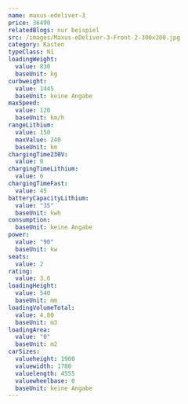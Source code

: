 ```yaml
---
name: maxus-edeliver-3
price: 36490
relatedBlogs: nur beispiel
src: /images/Maxus-eDeliver-3-Front-2-300x200.jpg
category: Kasten
typeClass: N1
loadingWeight:
  value: 830
  baseUnit: kg
curbweight:
  value: 1445
  baseUnit: keine Angabe
maxSpeed:
  value: 120
  baseUnit: km/h
rangeLithium:
  value: 150
  maxValue: 240
  baseUnit: km
chargingTime230V:
  value: 0
chargingTimeLithium:
  value: 6
chargingTimeFast:
  value: 45
batteryCapacityLithium:
  value: "35"
  baseUnit: kwh
consumption:
  baseUnit: keine Angabe
power:
  value: "90"
  baseUnit: kw
seats:
  value: 2
rating:
  value: 3,6
loadingHeight:
  value: 540
  baseUnit: mm
loadingVolumeTotal:
  value: 4,80
  baseUnit: m3
loadingArea:
  value: "0"
  baseUnit: m2
carSizes:
  valueheight: 1900
  valuewidth: 1780
  valuelength: 4555
  valuewheelbase: 0
  baseUnit: keine Angabe
---
```

